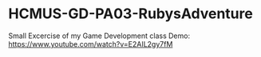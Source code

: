 # HCMUS-GD-PA03-RubysAdventure
Small Excercise of my Game Development class
Demo: https://www.youtube.com/watch?v=E2AIL2gy7fM
